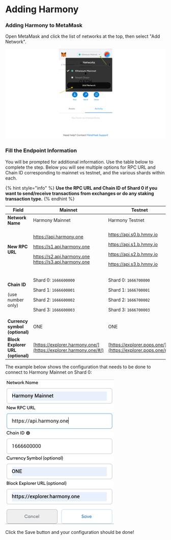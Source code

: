 # Adding Harmony

### Adding Harmony to MetaMask

Open MetaMask and click the list of networks at the top, then select "Add Network".

![](<../../../../.gitbook/assets/image (295).png>)

### Fill the Endpoint Information

You will be prompted for additional information. Use the table below to complete the step. Below you will see multiple options for RPC URL and Chain ID corresponding to mainnet vs testnet, and the various shards within each.

{% hint style="info" %}
**Use the RPC URL and Chain ID of Shard 0 if you want to send/receive transactions from exchanges or do any staking transaction type.**
{% endhint %}

| Field                                                    | Mainnet                                                                                                                                                      | Testnet                                                                                                                                                      |
| -------------------------------------------------------- | ------------------------------------------------------------------------------------------------------------------------------------------------------------ | ------------------------------------------------------------------------------------------------------------------------------------------------------------ |
| **Network Name**                                         | Harmony Mainnet                                                                                                                                              | Harmony Testnet                                                                                                                                              |
| **New RPC URL**                                          | <p>https://api.harmony.one</p><p>https://s1.api.harmony.one</p><p>https://s2.api.harmony.one<br>https://s3.api.harmony.one</p>                               | <p>https://api.s0.b.hmny.io</p><p>https://api.s1.b.hmny.io</p><p>https://api.s2.b.hmny.io</p><p>https://api.s3.b.hmny.io</p>                                 |
| <p><strong>Chain ID</strong></p><p>(use number only)</p> | <p>Shard 0: <code>1666600000</code></p><p>Shard 1: <code>1666600001</code></p><p>Shard 2: <code>1666600002</code></p><p>Shard 3: <code>1666600003</code></p> | <p>Shard 0: <code>1666700000</code></p><p>Shard 1: <code>1666700001</code></p><p>Shard 2: <code>1666700002</code></p><p>Shard 3: <code>1666700003</code></p> |
| **Currency symbol (optional)**                           | ONE                                                                                                                                                          | ONE                                                                                                                                                          |
| **Block Explorer URL (optional)**                        | [https://explorer.harmony.one/](https://explorer.harmony.one/#/)                                                                                             | [https://explorer.pops.one/](https://explorer.pops.one/#/)                                                                                                   |

The example below shows the configuration that needs to be done to connect to Harmony Mainnet on Shard 0:

![](<../../../../.gitbook/assets/image (294) (1) (2) (2) (1) (2) (2) (2) (2) (2) (2) (2) (2) (3) (3) (3) (1) (4).png>)

Click the Save button and your configuration should be done!
